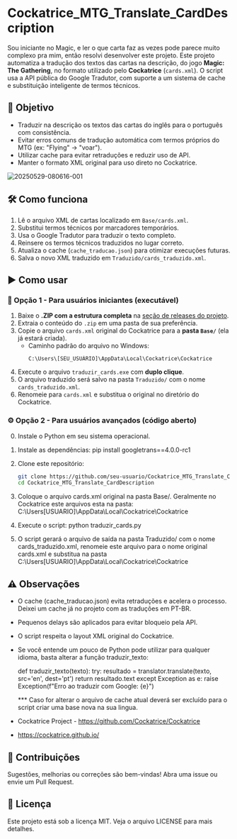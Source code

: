 # Cockatrice_MTG_Translate_CardDescription

Sou iniciante no Magic, e ler o que carta faz as vezes pode parece muito complexo pra mim, então resolvi desenvolver este projeto.
Este projeto automatiza a tradução dos textos das cartas na descrição, do jogo **Magic: The Gathering**, no formato utilizado pelo **Cockatrice** (`cards.xml`). O script usa a API pública do Google Tradutor, com suporte a um sistema de cache e substituição inteligente de termos técnicos.

## 🧠 Objetivo

- Traduzir na descrição os textos das cartas do inglês para o português com consistência.
- Evitar erros comuns de tradução automática com termos próprios do MTG (ex: "Flying" → "voar").
- Utilizar cache para evitar retraduções e reduzir uso de API.
- Manter o formato XML original para uso direto no Cockatrice.

![20250529-080616-001](https://github.com/user-attachments/assets/9d40a74d-9980-4d98-85a0-d930d50bfae0)


## 🛠️ Como funciona

1. Lê o arquivo XML de cartas localizado em `Base/cards.xml`.
2. Substitui termos técnicos por marcadores temporários.
3. Usa o Google Tradutor para traduzir o texto completo.
4. Reinsere os termos técnicos traduzidos no lugar correto.
5. Atualiza o cache (`cache_traducao.json`) para otimizar execuções futuras.
6. Salva o novo XML traduzido em `Traduzido/cards_traduzido.xml`.

## ▶️ Como usar

### 🔰 Opção 1 - Para usuários iniciantes (executável)

1. Baixe o **.ZIP com a estrutura completa** na [seção de releases do projeto](https://github.com/xovani/Cockatrice_MTG_Translate_CardDescription/releases).
2. Extraia o conteúdo do `.zip` em uma pasta de sua preferência.
3. Copie o arquivo `cards.xml` original do Cockatrice para a **pasta `Base/`** (ela já estará criada).
   - Caminho padrão do arquivo no Windows:
     ```
     C:\Users\[SEU_USUÁRIO]\AppData\Local\Cockatrice\Cockatrice
     ```
4. Execute o arquivo `traduzir_cards.exe` com **duplo clique**.
5. O arquivo traduzido será salvo na pasta `Traduzido/` com o nome `cards_traduzido.xml`.
6. Renomeie para `cards.xml` e substitua o original no diretório do Cockatrice.

### ⚙️ Opção 2 - Para usuários avançados (código aberto)

0. Instale o Python em seu sistema operacional.

1. Instale as dependências:
   pip install googletrans==4.0.0-rc1

2. Clone este repositório:
   ```bash
   git clone https://github.com/seu-usuario/Cockatrice_MTG_Translate_CardDescription.git
   cd Cockatrice_MTG_Translate_CardDescription

3. Coloque o arquivo cards.xml original na pasta Base/.
   Geralmente no Cockatrice este arquivos esta na pasta: C:\Users\[USUARIO]\AppData\Local\Cockatrice\Cockatrice

4. Execute o script:
python traduzir_cards.py

5.   O script gerará o arquivo de saída na pasta Traduzido/ com o nome cards_traduzido.xml, renomeie este arquivo para o nome original cards.xml e substitua na pasta C:\Users\[USUARIO]\AppData\Local\Cockatrice\Cockatrice

## ⚠️ Observações
* O cache (cache_traducao.json) evita retraduções e acelera o processo. Deixei um cache já no projeto com as traduções em PT-BR.

* Pequenos delays são aplicados para evitar bloqueio pela API.

* O script respeita o layout XML original do Cockatrice.

* Se você entende um pouco de Python pode utilizar para qualquer idioma, basta alterar a função traduzir_texto:

  def traduzir_texto(texto):
    try:
        resultado = translator.translate(texto, src='en', dest='pt')
        return resultado.text
    except Exception as e:
        raise Exception(f"Erro ao traduzir com Google: {e}")

  *** Caso for alterar o arquivo de cache atual deverá ser excluído para o script criar uma base nova na sua lingua.

* Cockatrice Project - https://github.com/Cockatrice/Cockatrice
* https://cockatrice.github.io/

## 🧠 Contribuições
Sugestões, melhorias ou correções são bem-vindas! Abra uma issue ou envie um Pull Request.

## 📄 Licença
Este projeto está sob a licença MIT. Veja o arquivo LICENSE para mais detalhes.


